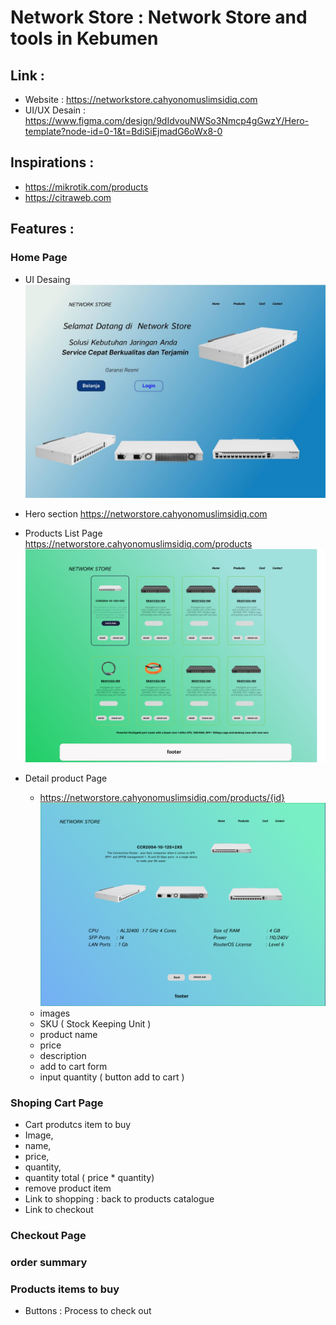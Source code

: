 # Network Store : Network Store and tools in Kebumen

## Link :

- Website : https://networkstore.cahyonomuslimsidiq.com
- UI/UX Desain : https://www.figma.com/design/9dIdvouNWSo3Nmcp4gGwzY/Hero-template?node-id=0-1&t=BdiSiEjmadG6oWx8-0

## Inspirations :

- https://mikrotik.com/products
- https://citraweb.com

## Features :

### Home Page

- UI Desaing
  ![image](./images/home.jpg)
- Hero section
  https://networstore.cahyonomuslimsidiq.com

- Products List Page
  https://networstore.cahyonomuslimsidiq.com/products
  ![image](./images/produtclist.png)

- Detail product Page
  - https://networstore.cahyonomuslimsidiq.com/products/{id}
    ![image](./images/detail.png)
  - images
  - SKU ( Stock Keeping Unit )
  - product name
  - price
  - description
  - add to cart form
  - input quantity ( button add to cart )

### Shoping Cart Page

- Cart produtcs item to buy
- Image,
- name,
- price,
- quantity,
- quantity total ( price \* quantity)
- remove product item
- Link to shopping : back to products catalogue
- Link to checkout

### Checkout Page

### order summary

### Products items to buy

- Buttons : Process to check out
